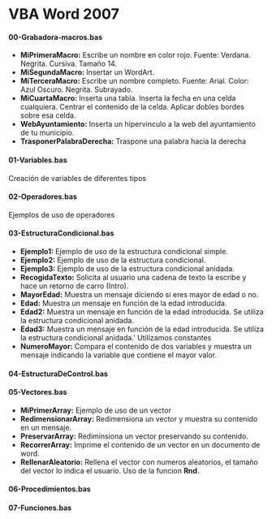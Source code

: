 # VBA Word 2007
#### 00-Grabadora-macros.bas
- **MiPrimeraMacro:** Escribe un nombre en color rojo. Fuente: Verdana. Negrita. Cursiva. Tamaño 14.
- **MiSegundaMacro:** Insertar un WordArt.
- **MiTerceraMacro:** Escribe un nombre completo. Fuente: Arial. Color: Azul Oscuro. Negrita. Subrayado.
- **MiCuartaMacro:** Inserta una tabla. Inserta la fecha en una celda cualquiera. Centrar el contenido de la celda. Aplicar dobles bordes sobre esa celda.
- **WebAyuntamiento:** Inserta un hipervinculo a la web del ayuntamiento de tu municipio.
- **TrasponerPalabraDerecha:** Traspone una palabra hacia la derecha

#### 01-Variables.bas
Creación de variables de diferentes tipos

#### 02-Operadores.bas
Ejemplos de uso de operadores

#### 03-EstructuraCondicional.bas
- **Ejemplo1:** Ejemplo de uso de la estructura condicional simple.
- **Ejemplo2:** Ejemplo de uso de la estructura condicional.
- **Ejemplo3:** Ejemplo de uso de la estructura condicional anidada.
- **RecogidaTexto:** Solicita al usuario una cadena de texto la escribe y hace un retorno de carro (Intro).
- **MayorEdad:** Muestra un mensaje diciendo si eres mayor de edad o no.	
- **Edad:** Muestra un mensaje en función de la edad introducida.
- **Edad2:** Muestra un mensaje en función de la edad introducida. Se utiliza la estructura condicional anidada.
- **Edad3:** Muestra un mensaje en función de la edad introducida. Se utiliza la estructura condicional anidada.'       Utilizamos constantes
- **NumeroMayor:** Compara el contenido de dos variables y muestra un mensaje indicando la variable que contiene el mayor valor.


#### 04-EstructuraDeControl.bas

#### 05-Vectores.bas
- **MiPrimerArray:** Ejemplo de uso de un vector
- **RedimensionarArray:** Redimensiona un vector y muestra su contenido en un mensaje.
- **PreservarArray:** Rediminsiona un vector preservando su contenido.
- **RecorrerArray:** Imprime el contenido de un vector en un documento de word.
- **RellenarAleatorio:** Rellena el vector con numeros aleatorios, el tamaño del vector lo indica el usuario. Uso de la funcion **Rnd**.

#### 06-Procedimientos.bas
#### 07-Funciones.bas